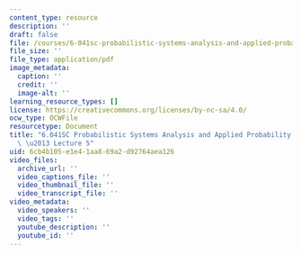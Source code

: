 ```yaml
---
content_type: resource
description: ''
draft: false
file: /courses/6-041sc-probabilistic-systems-analysis-and-applied-probability-fall-2013/6cb4b105e1e41aa869a2d92764aea126_MIT6_041SCF13_lec05_300k.mp4.pdf
file_size: ''
file_type: application/pdf
image_metadata:
  caption: ''
  credit: ''
  image-alt: ''
learning_resource_types: []
license: https://creativecommons.org/licenses/by-nc-sa/4.0/
ocw_type: OCWFile
resourcetype: Document
title: "6.041SC Probabilistic Systems Analysis and Applied Probability, Fall 2013Transcript\
  \ \u2013 Lecture 5"
uid: 6cb4b105-e1e4-1aa8-69a2-d92764aea126
video_files:
  archive_url: ''
  video_captions_file: ''
  video_thumbnail_file: ''
  video_transcript_file: ''
video_metadata:
  video_speakers: ''
  video_tags: ''
  youtube_description: ''
  youtube_id: ''
---
```

